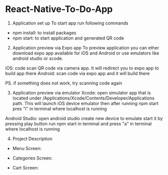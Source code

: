 # React-Native-To-Do-App

1. Application set up
   To start app run following commands

- npm install: to install packages
- npm start: to start application and generated QR code

2. Application preview via Expo app
   To preview application you can ether download expo app available for iOS and Android or use emulators like android studio or xcode.

iOS: code scan QR code via camera app. It will redirect you to expo app to build app there
Android: scan code via expo app and it will build there

PS. if something does not work, try scanning code again

3. Application preview via emulator
   Xcode: open simulator app that is located under /Applications/Xcode/Contents/Developer/Applications path. This will launch iOS device emulator then after running npm start pres "i" in terminal where localhost is running

Android Studio: open android studio create new device to emulate start it by pressing play button run npm start in terminal and press "a" in terminal where localhost is running

4. Project Description

- Menu Screen:

- Categories Screen:

- Cart Screen:
